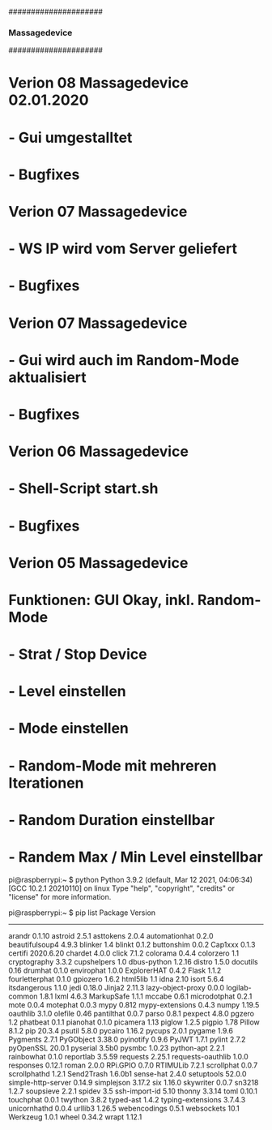 #####################
### Massagedevice ###
#####################

# Verion 08 Massagedevice 02.01.2020
#       - Gui umgestalltet
#       - Bugfixes

# Verion 07 Massagedevice
#       - WS IP wird vom Server geliefert
#       - Bugfixes

# Verion 07 Massagedevice
#       - Gui wird auch im Random-Mode aktualisiert
#       - Bugfixes

# Verion 06 Massagedevice
#       - Shell-Script start.sh
#       - Bugfixes

# Verion 05 Massagedevice
# Funktionen: GUI Okay, inkl. Random-Mode
#       - Strat / Stop Device
#       - Level einstellen
#       - Mode einstellen
#       - Random-Mode mit mehreren Iterationen
#       - Random Duration einstellbar
#       - Randem Max / Min Level einstellbar

pi@raspberrypi:~ $ python
Python 3.9.2 (default, Mar 12 2021, 04:06:34)
[GCC 10.2.1 20210110] on linux
Type "help", "copyright", "credits" or "license" for more information.
>>>

pi@raspberrypi:~ $ pip list
Package            Version
------------------ ---------
arandr             0.1.10
astroid            2.5.1
asttokens          2.0.4
automationhat      0.2.0
beautifulsoup4     4.9.3
blinker            1.4
blinkt             0.1.2
buttonshim         0.0.2
Cap1xxx            0.1.3
certifi            2020.6.20
chardet            4.0.0
click              7.1.2
colorama           0.4.4
colorzero          1.1
cryptography       3.3.2
cupshelpers        1.0
dbus-python        1.2.16
distro             1.5.0
docutils           0.16
drumhat            0.1.0
envirophat         1.0.0
ExplorerHAT        0.4.2
Flask              1.1.2
fourletterphat     0.1.0
gpiozero           1.6.2
html5lib           1.1
idna               2.10
isort              5.6.4
itsdangerous       1.1.0
jedi               0.18.0
Jinja2             2.11.3
lazy-object-proxy  0.0.0
logilab-common     1.8.1
lxml               4.6.3
MarkupSafe         1.1.1
mccabe             0.6.1
microdotphat       0.2.1
mote               0.0.4
motephat           0.0.3
mypy               0.812
mypy-extensions    0.4.3
numpy              1.19.5
oauthlib           3.1.0
olefile            0.46
pantilthat         0.0.7
parso              0.8.1
pexpect            4.8.0
pgzero             1.2
phatbeat           0.1.1
pianohat           0.1.0
picamera           1.13
piglow             1.2.5
pigpio             1.78
Pillow             8.1.2
pip                20.3.4
psutil             5.8.0
pycairo            1.16.2
pycups             2.0.1
pygame             1.9.6
Pygments           2.7.1
PyGObject          3.38.0
pyinotify          0.9.6
PyJWT              1.7.1
pylint             2.7.2
pyOpenSSL          20.0.1
pyserial           3.5b0
pysmbc             1.0.23
python-apt         2.2.1
rainbowhat         0.1.0
reportlab          3.5.59
requests           2.25.1
requests-oauthlib  1.0.0
responses          0.12.1
roman              2.0.0
RPi.GPIO           0.7.0
RTIMULib           7.2.1
scrollphat         0.0.7
scrollphathd       1.2.1
Send2Trash         1.6.0b1
sense-hat          2.4.0
setuptools         52.0.0
simple-http-server 0.14.9
simplejson         3.17.2
six                1.16.0
skywriter          0.0.7
sn3218             1.2.7
soupsieve          2.2.1
spidev             3.5
ssh-import-id      5.10
thonny             3.3.14
toml               0.10.1
touchphat          0.0.1
twython            3.8.2
typed-ast          1.4.2
typing-extensions  3.7.4.3
unicornhathd       0.0.4
urllib3            1.26.5
webencodings       0.5.1
websockets         10.1
Werkzeug           1.0.1
wheel              0.34.2
wrapt              1.12.1
